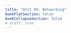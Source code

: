 ```yaml
---
title: "Unit 04: Networking" 
bookFlatSection: false
bookCollapseSection: false
# draft: true
---
```



